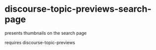 # discourse-topic-previews-search-page

presents thumbnails on the search page

requires discourse-topic-previews
